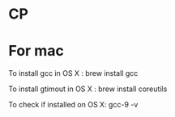 # CP

# For mac
 To install gcc in OS X :
  brew install gcc

To install gtimout in OS X :
  brew install coreutils

To check if installed on OS X:
  gcc-9 -v
  
  
